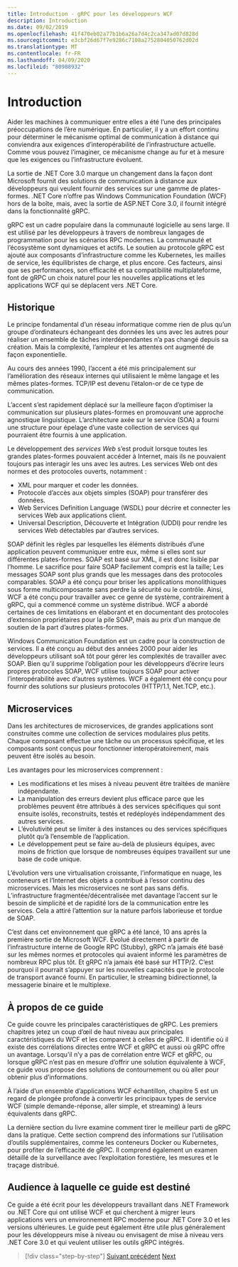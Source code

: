 ```yaml
---
title: Introduction - gRPC pour les développeurs WCF
description: Introduction
ms.date: 09/02/2019
ms.openlocfilehash: 41f470eb02a77b1b6a26a7d4c2ca347ad07d828d
ms.sourcegitcommit: e3cbf26d67f7e9286c7108a2752804050762d02d
ms.translationtype: MT
ms.contentlocale: fr-FR
ms.lasthandoff: 04/09/2020
ms.locfileid: "80988932"
---
```

# <a name="introduction"></a>Introduction

Aider les machines à communiquer entre elles a été l’une des principales préoccupations de l’ère numérique. En particulier, il y a un effort continu pour déterminer le mécanisme optimal de communication à distance qui conviendra aux exigences d’interopérabilité de l’infrastructure actuelle. Comme vous pouvez l’imaginer, ce mécanisme change au fur et à mesure que les exigences ou l’infrastructure évoluent.

La sortie de .NET Core 3.0 marque un changement dans la façon dont Microsoft fournit des solutions de communication à distance aux développeurs qui veulent fournir des services sur une gamme de plates-formes. .NET Core n’offre pas Windows Communication Foundation (WCF) hors de la boîte, mais, avec la sortie de ASP.NET Core 3.0, il fournit intégré dans la fonctionnalité gRPC.

gRPC est un cadre populaire dans la communauté logicielle au sens large. Il est utilisé par les développeurs à travers de nombreux langages de programmation pour les scénarios RPC modernes. La communauté et l’écosystème sont dynamiques et actifs. Le soutien au protocole gRPC est ajouté aux composants d’infrastructure comme les Kubernetes, les mailles de service, les équilibristes de charge, et plus encore. Ces facteurs, ainsi que ses performances, son efficacité et sa compatibilité multiplateforme, font de gRPC un choix naturel pour les nouvelles applications et les applications WCF qui se déplacent vers .NET Core.

## <a name="history"></a>Historique

Le principe fondamental d’un réseau informatique comme rien de plus qu’un groupe d’ordinateurs échangeant des données les uns avec les autres pour réaliser un ensemble de tâches interdépendantes n’a pas changé depuis sa création. Mais la complexité, l’ampleur et les attentes ont augmenté de façon exponentielle.  

Au cours des années 1990, l’accent a été mis principalement sur l’amélioration des réseaux internes qui utilisaient le même langage et les mêmes plates-formes. TCP/IP est devenu l’étalon-or de ce type de communication.

L’accent s’est rapidement déplacé sur la meilleure façon d’optimiser la communication sur plusieurs plates-formes en promouvant une approche agnostique linguistique. L’architecture axée sur le service (SOA) a fourni une structure pour épelage d’une vaste collection de services qui pourraient être fournis à une application.

Le développement des *services Web* s’est produit lorsque toutes les grandes plates-formes pouvaient accéder à Internet, mais ils ne pouvaient toujours pas interagir les uns avec les autres. Les services Web ont des normes et des protocoles ouverts, notamment :

- XML pour marquer et coder les données.
- Protocole d’accès aux objets simples (SOAP) pour transférer des données.
- Web Services Definition Language (WSDL) pour décrire et connecter les services Web aux applications client.
- Universal Description, Découverte et Intégration (UDDI) pour rendre les services Web détectables par d’autres services.

SOAP définit les règles par lesquelles les éléments distribués d’une application peuvent communiquer entre eux, même si elles sont sur différentes plates-formes. SOAP est basé sur XML, il est donc lisible par l’homme. Le sacrifice pour faire SOAP facilement compris est la taille; Les messages SOAP sont plus grands que les messages dans des protocoles comparables. SOAP a été conçu pour briser les applications monolithiques sous forme multicomposante sans perdre la sécurité ou le contrôle. Ainsi, WCF a été conçu pour travailler avec ce genre de système, contrairement à gRPC, qui a commencé comme un système distribué. WCF a abordé certaines de ces limitations en élaborant et en documentant des protocoles d’extension propriétaires pour la pile SOAP, mais au prix d’un manque de soutien de la part d’autres plates-formes.

Windows Communication Foundation est un cadre pour la construction de services. Il a été conçu au début des années 2000 pour aider les développeurs utilisant soA tôt pour gérer les complexités de travailler avec SOAP. Bien qu’il supprime l’obligation pour les développeurs d’écrire leurs propres protocoles SOAP, WCF utilise toujours SOAP pour activer l’interopérabilité avec d’autres systèmes. WCF a également été conçu pour fournir des solutions sur plusieurs protocoles (HTTP/1.1, Net.TCP, etc.).

## <a name="microservices"></a>Microservices

Dans les architectures de microservices, de grandes applications sont construites comme une collection de services modulaires plus petits. Chaque composant effectue une tâche ou un processus spécifique, et les composants sont conçus pour fonctionner interopératoirement, mais peuvent être isolés au besoin.

Les avantages pour les microservices comprennent :

- Les modifications et les mises à niveau peuvent être traitées de manière indépendante.
- La manipulation des erreurs devient plus efficace parce que les problèmes peuvent être attribués à des services spécifiques qui sont ensuite isolés, reconstruits, testés et redéployés indépendamment des autres services.
- L’évolutivité peut se limiter à des instances ou des services spécifiques plutôt qu’à l’ensemble de l’application.
- Le développement peut se faire au-delà de plusieurs équipes, avec moins de friction que lorsque de nombreuses équipes travaillent sur une base de code unique.

L’évolution vers une virtualisation croissante, l’informatique en nuage, les conteneurs et l’Internet des objets a contribué à l’essor continu des microservices. Mais les microservices ne sont pas sans défis. L’infrastructure fragmentée/décentralisée met davantage l’accent sur le besoin de simplicité et de rapidité lors de la communication entre les services. Cela a attiré l’attention sur la nature parfois laborieuse et tordue de SOAP.

C’est dans cet environnement que gRPC a été lancé, 10 ans après la première sortie de Microsoft WCF. Évolué directement à partir de l’infrastructure interne de Google RPC (Stubby), gRPC n’a jamais été basé sur les mêmes normes et protocoles qui avaient informé les paramètres de nombreux RPC plus tôt. Et gRPC n’a jamais été basé sur HTTP/2. C’est pourquoi il pourrait s’appuyer sur les nouvelles capacités que le protocole de transport avancé fourni. En particulier, le streaming bidirectionnel, la messagerie binaire et le multiplexe.

## <a name="about-this-guide"></a>À propos de ce guide

Ce guide couvre les principales caractéristiques de gRPC. Les premiers chapitres jetez un coup d’œil de haut niveau aux principales caractéristiques du WCF et les comparent à celles de gRPC. Il identifie où il existe des corrélations directes entre WCF et gRPC et aussi où gRPC offre un avantage. Lorsqu’il n’y a pas de corrélation entre WCF et gRPC, ou lorsque gRPC n’est pas en mesure d’offrir une solution équivalente à WCF, ce guide vous propose des solutions de contournement ou où aller pour obtenir plus d’informations.

À l’aide d’un ensemble d’applications WCF échantillon, chapitre 5 est un regard de plongée profonde à convertir les principaux types de service WCF (simple demande-réponse, aller simple, et streaming) à leurs équivalents dans gRPC.

La dernière section du livre examine comment tirer le meilleur parti de gRPC dans la pratique. Cette section comprend des informations sur l’utilisation d’outils supplémentaires, comme les conteneurs Docker ou Kubernetes, pour profiter de l’efficacité de gRPC. Il comprend également un examen détaillé de la surveillance avec l’exploitation forestière, les mesures et le traçage distribué.

## <a name="who-this-guide-is-for"></a>Audience à laquelle ce guide est destiné

Ce guide a été écrit pour les développeurs travaillant dans .NET Framework ou .NET Core qui ont utilisé WCF et qui cherchent à migrer leurs applications vers un environnement RPC moderne pour .NET Core 3.0 et les versions ultérieures. Le guide peut également être utile plus généralement pour les développeurs mise à niveau ou envisagent de mise à niveau vers .NET Core 3.0 et qui veulent utiliser les outils gRPC intégrés.

>[!div class="step-by-step"]
>[Suivant précédent](index.md)
>[Next](grpc-overview.md)
